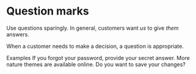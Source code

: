 # Question marks

Use questions sparingly. In general, customers want *us* to give *them* answers. 

When a customer needs to make a decision, a question is appropriate.

Examples
If you forgot your password, provide your secret answer. 
More nature themes are available online.
Do you want to save your changes?
